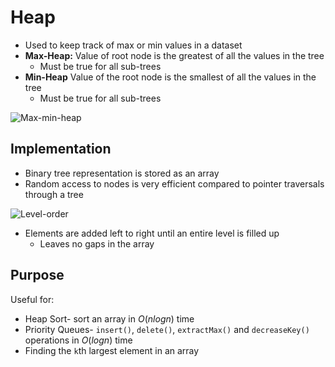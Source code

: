 # Heap
- Used to keep track of max or min values in a dataset
- **Max-Heap:** Value of root node is the greatest of all the values in the tree
    - Must be true for all sub-trees 
- **Min-Heap** Value of the root node is the smallest of all the values in the tree
    - Must be true for all sub-trees

![Max-min-heap](https://www.geeksforgeeks.org/wp-content/uploads/MinHeapAndMaxHeap.png)

## Implementation
- Binary tree representation is stored as an array 
- Random access to nodes is very efficient compared to pointer traversals through a tree

![Level-order](https://www.geeksforgeeks.org/wp-content/uploads/binaryheap.png)

- Elements are added left to right until an entire level is filled up
    - Leaves no gaps in the array

## Purpose

Useful for:

- Heap Sort- sort an array in $O(nlogn)$ time
- Priority Queues- `insert()`, `delete()`, `extractMax()` and `decreaseKey()` operations in $O(logn)$ time
- Finding the `k`th largest element in an array
